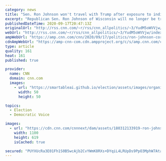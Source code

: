 ```yaml
---
category: news
title: "Sen. Ron Johnson won't travel with Trump after exposure to individual who tested positive for Covid"
excerpt: "Republican Sen. Ron Johnson of Wisconsin will no longer be traveling with President Donald Trump on Thursday after learning that he was exposed to an individual who tested positive for Covid-19, a spokesman for the senator announced.\n    \n"
publishedDateTime: 2020-09-17T20:47:13Z
originalUrl: "http://rss.cnn.com/~r/rss/cnn_allpolitics/~3/YudM5oWVVjw/index.html"
webUrl: "http://rss.cnn.com/~r/rss/cnn_allpolitics/~3/YudM5oWVVjw/index.html"
ampWebUrl: "https://amp.cnn.com/cnn/2020/09/17/politics/ron-johnson-coronavirus-quarantine-trump/index.html"
cdnAmpWebUrl: "https://amp-cnn-com.cdn.ampproject.org/c/s/amp.cnn.com/cnn/2020/09/17/politics/ron-johnson-coronavirus-quarantine-trump/index.html"
type: article
quality: 161
heat: 161
published: true

provider:
  name: CNN
  domain: cnn.com
  images:
    - url: "https://smartableai.github.io/election/assets/images/organizations/cnn.com-50x50.jpg"
      width: 50
      height: 50

topics:
  - Election
  - Democratic Voice

images:
  - url: "https://cdn.cnn.com/cnnnext/dam/assets/180312133919-ron-johnson-12-01-2018-super-tease.jpg"
    width: 1100
    height: 619
    isCached: true

secured: "PUYXUcRa3E01Fh1S0B5wcAjb2CvYWmK8RXs+DYqiL4LRUpDs9PpO3MphW7AtaPhMTtpRTuVssFmMnawaNQwA0j6lT49kpBM/qGEfLoTt0ht3JDvbODHJu6Mcwfyt4sOQ3duigUDUIo1HQ5KIfi09OewConOCIK5wb8C/L9NkRjlbskmyh6GyAwRp/VboAImTdf3Zfw7cVIM6Dt+L6ZAGyAcwnv8NYdjZyKvKMC/SuSEpTw4XBhzo2MOxtA3TgQCKNgC9xVQ+duOIZOaL1Se1ekeykwSRuP/EnDNvvF6i20Xne3sidVmHLviaS2KdXypKKXfAYWvY3MA9MhA+YkNljd3n+5bhjIEgQuKtwhsZHuw=;PsuowuDPJjtLDlr7C6WNIg=="
---
```


